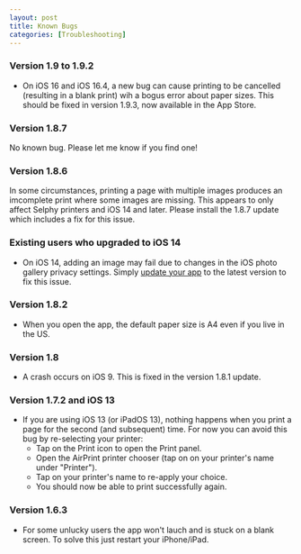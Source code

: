 ```yaml
---
layout: post
title: Known Bugs
categories: [Troubleshooting]
---
```


### Version 1.9 to 1.9.2

* On iOS 16 and iOS 16.4, a new bug can cause printing to be cancelled (resulting in a blank print) wih a bogus error about paper sizes. This should be fixed in version 1.9.3, now available in the App Store.

### Version 1.8.7

No known bug. Please let me know if you find one!

### Version 1.8.6

In some circumstances, printing a page with multiple images produces an imcomplete print where some images are missing. This appears to only affect Selphy printers and iOS 14 and later. Please install the 1.8.7 update which includes a fix for this issue.

### Existing users who upgraded to iOS 14

* On iOS 14, adding an image may fail due to changes in the iOS photo gallery privacy settings. Simply [update your app](https://support.apple.com/en-us/HT202180#manual) to the latest version to fix this issue.

### Version 1.8.2

* When you open the app, the default paper size is A4 even if you live in the US.

### Version 1.8

* A crash occurs on iOS 9. This is fixed in the version 1.8.1 update.

### Version 1.7.2 and iOS 13

* If you are using iOS 13 (or iPadOS 13), nothing happens when you print a page for the second (and subsequent) time. For now you can avoid this bug by re-selecting your printer:
    * Tap on the Print icon to open the Print panel.
    * Open the AirPrint printer chooser (tap on on your printer's name under "Printer").
    * Tap on your printer's name to re-apply your choice.
    * You should now be able to print successfully again.

### Version 1.6.3

* For some unlucky users the app won't lauch and is stuck on a blank screen. To solve this just restart your iPhone/iPad.

